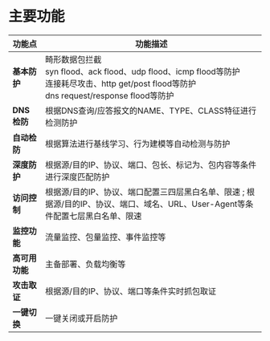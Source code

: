 
# 主要功能

**功能点**   | **功能描述**
| ----- | ---------------------------------------------- |
| **基本防护**      | 畸形数据包拦截<br> syn flood、ack flood、udp flood、icmp flood等防护<br> 连接耗尽攻击、http get/post flood等防护<br> dns request/response flood等防护 |
| **DNS检防**       | 根据DNS查询/应答报文的NAME、TYPE、CLASS特征进行检测防护 |
| **自动检防**      | 根据算法进行基线学习、行为建模等自动检测与防护 |
| **深度防护**      | 根据源/目的IP、协议、端口、包长、标记为、包内容等条件进行深度匹配防护 |
| **访问控制**      | 根据源/目的IP、协议、端口配置三四层黑白名单、限速 ; 根据源/目的IP、协议、端口、域名、URL、User-Agent等条件配置七层黑白名单、限速 |
| **监控功能**      | 流量监控、包量监控、事件监控等 |
| **高可用功能**    | 主备部署、负载均衡等 |
| **攻击取证**      | 根据源/目的IP、协议、端口等条件实时抓包取证 |
| **一键切换**      | 一键关闭或开启防护 |
